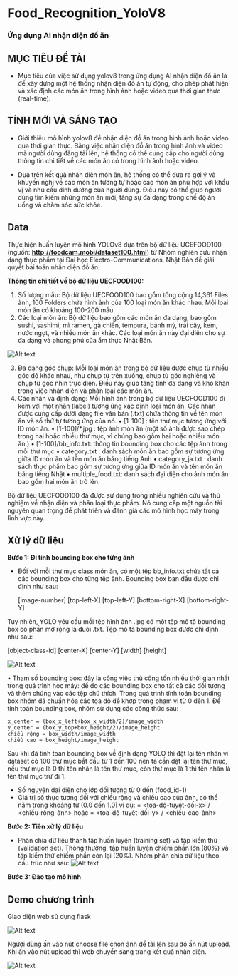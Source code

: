 # Food_Recognition_YoloV8
### Ứng dụng AI nhận diện đồ ăn 

## MỤC TIÊU ĐỀ TÀI

- Mục tiêu của việc sử dụng yolov8 trong ứng dụng AI nhận diện đồ ăn là để xây dựng một hệ thống nhận diện đồ ăn tự động, cho phép phát hiện và xác định các món ăn trong hình ảnh hoặc video qua thời gian thực (real-time). 

## TÍNH MỚI VÀ SÁNG TẠO

- Giới thiệu mô hình yolov8 để nhận diện đồ ăn trong hình ảnh hoặc video qua thời gian thực. Bằng việc nhận diện đồ ăn trong hình ảnh và video mà người dùng đăng tải lên, hệ thống có thể cung cấp cho người dùng thông tin chi tiết về các món ăn có trong hình ảnh hoặc video.

- Dựa trên kết quả nhận diện món ăn, hệ thống có thể đưa ra gợi ý và khuyến nghị về các món ăn tương tự hoặc các món ăn phù hợp với khẩu vị và nhu cầu dinh dưỡng của người dùng. Điều này có thể giúp người dùng tìm kiếm những món ăn mới, tăng sự đa dạng trong chế độ ăn uống và chăm sóc sức khỏe.

## Data
Thực hiện huấn luyện mô hình YOLOv8 dựa trên bộ dữ liệu UCEFOOD100 (nguồn: **http://foodcam.mobi/dataset100.html**) từ Nhóm nghiên cứu nhận dạng thực phẩm tại Đại học Electro-Communications, Nhật Bản để giải quyết bài toán nhận diện đồ ăn.

**Thông tin chi tiết về bộ dữ liệu UECFOOD100:**
1.	Số lượng mẫu: Bộ dữ liệu UECFOOD100 bao gồm tổng cộng 14,361 Files ảnh, 100 Folders chứa hình ảnh của 100 loại món ăn khác nhau. Mỗi loại món ăn có khoảng 100-200 mẫu.
2.	Các loại món ăn: Bộ dữ liệu bao gồm các món ăn đa dạng, bao gồm sushi, sashimi, mì ramen, gà chiên, tempura, bánh mỳ, trái cây, kem, nước ngọt, và nhiều món ăn khác. Các loại món ăn này đại diện cho sự đa dạng và phong phú của ẩm thực Nhật Bản.

![Alt text](image.png)

3.	Đa dạng góc chụp: Mỗi loại món ăn trong bộ dữ liệu được chụp từ nhiều góc độ khác nhau, như chụp từ trên xuống, chụp từ góc nghiêng và chụp từ góc nhìn trực diện. Điều này giúp tăng tính đa dạng và khó khăn trong việc nhận diện và phân loại các món ăn.
4.	Các nhãn và định dạng: Mỗi hình ảnh trong bộ dữ liệu UECFOOD100 đi kèm với một nhãn (label) tương ứng xác định loại món ăn. Các nhãn được cung cấp dưới dạng file văn bản (.txt) chứa thông tin về tên món ăn và số thứ tự tương ứng của nó.
•	[1-100] : tên thư mục tương ứng với ID món ăn.
•	[1-100]/*.jpg : tệp ảnh món ăn (một số ảnh được sao chép trong hai hoặc nhiều thư mục, vì chúng bao gồm hai hoặc nhiều món ăn.)
•	[1-100]/bb_info.txt: thông tin bounding box cho các tệp ảnh trong mỗi thư mục
•	category.txt : danh sách món ăn bao gồm sự tương ứng giữa ID món ăn và tên món ăn bằng tiếng Anh
•	category_ja.txt : danh sách thực phẩm bao gồm sự tương ứng giữa ID món ăn và tên món ăn bằng tiếng Nhật
•	multiple_food.txt: danh sách đại diện cho ảnh món ăn bao gồm hai món ăn trở lên.

Bộ dữ liệu UECFOOD100 đã được sử dụng trong nhiều nghiên cứu và thử nghiệm về nhận diện và phân loại thực phẩm. Nó cung cấp một nguồn tài nguyên quan trọng để phát triển và đánh giá các mô hình học máy trong lĩnh vực này.

## Xử lý dữ liệu 
**Bước 1: Đi tính bounding box cho từng ảnh**
* Đối với mỗi thư mục class món ăn, có một tệp bb_info.txt chứa tất cả các bounding box cho từng tệp ảnh. Bounding box ban đầu được chỉ định như sau:
  
   [image-number] [top-left-X] [top-left-Y] [bottom-right-X] [bottom-right-Y]

Tuy nhiên, YOLO yêu cầu mỗi tệp hình ảnh .jpg có một tệp mô tả bounding box có phần mở rộng là đuôi .txt. Tệp mô tả bounding box được chỉ định như sau:

   [object-class-id] [center-X] [center-Y] [width] [height]

![Alt text](image-1.png)

•	Tham số bounding box: đây là công việc thủ công tốn nhiều thời gian nhất trong quá trình học máy: để đo các bounding box cho tất cả các đối tượng và thêm chúng vào các tệp chú thích. Trong quá trình tính toán bounding box nhóm đã chuẩn hóa các tọa độ để khớp trong phạm vi từ 0 đến 1. Để tính toán bounding box, nhóm sử dụng các công thức sau:

	x_center = (box_x_left+box_x_width/2)/image_width
	y_center = (box_y_top+box_height/2)/image_height
	chiều rộng = box_width/image_width
	chiều cao = box_height/image_height

Sau khi đã tính toán bounding box về định dạng YOLO thì đặt lại tên nhãn vì dataset có 100 thư mục bắt đầu từ 1 đến 100 nên ta cần đặt lại tên thư mục, nếu thư mục là 0 thì tên nhãn là tên thư mục, còn thư mục là 1 thì tên nhãn là tên thư mục trừ đi 1. 
- Số nguyên đại diện cho lớp đối tượng từ 0 đến (food_id-1)
- Giá trị số thực tương đối với chiều rộng và chiều cao của ảnh, có thể nằm trong khoảng từ (0.0 đến 1.0]
ví dụ: = <tọa-độ-tuyệt-đối-x> / <chiều-rộng-ảnh> hoặc = <tọa-độ-tuyệt-đối-y> / <chiều-cao-ảnh>

**Bước 2: Tiền xử lý dữ liệu**
* Phân chia dữ liệu thành tập huấn luyện (training set) và tập kiểm thử (validation set). Thông thường, tập huấn luyện chiếm phần lớn (80%) và tập kiểm thử chiếm phần còn lại (20%).
Nhóm phân chia dữ liệu theo cấu trúc như sau:
![Alt text](image-2.png)

**Bước 3: Đào tạo mô hình**

## Demo chương trình 
Giao diện web sử dụng flask 

![Alt text](image-3.png)

Người dùng ấn vào nút choose file chọn ảnh để tải lên sau đó ấn nút upload. Khi ấn vào nút upload thì web chuyển sang trang kết quả nhận diện.

![Alt text](image-4.png)






